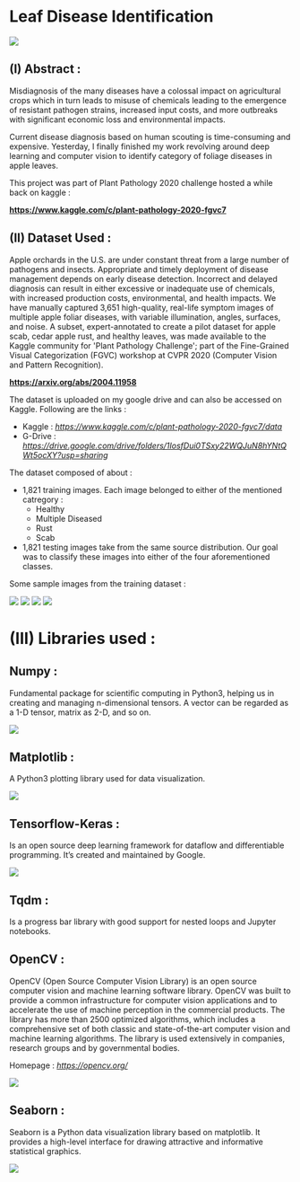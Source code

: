 # Leaf Disease Identification

![](https://github.com/CodingWitcher/Leaf_Diseases/blob/master/images_for_readme/promotional_pic.webp)

## (I) Abstract : 

Misdiagnosis of the many diseases have a colossal impact on agricultural crops which in turn leads to misuse of chemicals leading to the emergence of resistant pathogen strains, increased input costs, and more outbreaks with significant economic loss and environmental impacts.

Current disease diagnosis based on human scouting is time-consuming and expensive. Yesterday, I finally finished my work revolving around deep learning and computer vision to identify category of foliage diseases in apple leaves.

This project was part of Plant Pathology 2020 challenge hosted a while back on kaggle : 

**https://www.kaggle.com/c/plant-pathology-2020-fgvc7** 

## (II) Dataset Used : 

Apple orchards in the U.S. are under constant threat from a large number of pathogens and insects. Appropriate and timely deployment of disease management depends on early disease detection. Incorrect and delayed diagnosis can result in either excessive or inadequate use of chemicals, with increased production costs, environmental, and health impacts. We have manually captured 3,651 high-quality, real-life symptom images of multiple apple foliar diseases, with variable illumination, angles, surfaces, and noise. A subset, expert-annotated to create a pilot dataset for apple scab, cedar apple rust, and healthy leaves, was made available to the Kaggle community for 'Plant Pathology Challenge'; part of the Fine-Grained Visual Categorization (FGVC) workshop at CVPR 2020 (Computer Vision and Pattern Recognition). 

**https://arxiv.org/abs/2004.11958** 

The dataset is uploaded on my google drive and can also be accessed on Kaggle. Following are the links : 
* Kaggle :  *https://www.kaggle.com/c/plant-pathology-2020-fgvc7/data*
* G-Drive : *https://drive.google.com/drive/folders/1IosfDui0TSxy22WQJuN8hYNtQWt5ocXY?usp=sharing* 

The dataset composed of about :
* 1,821 training images. Each image belonged to either of the mentioned catregory : 
  * Healthy
  * Multiple Diseased
  * Rust
  * Scab
* 1,821 testing images take from the same source distribution. Our goal was to classify these images into either of the four aforementioned classes.

Some sample images from the training dataset : 

![](https://github.com/CodingWitcher/Leaf_Diseases/blob/master/images_for_readme/sample1.jpg)
![](https://github.com/CodingWitcher/Leaf_Diseases/blob/master/images_for_readme/sample2.jpg)
![](https://github.com/CodingWitcher/Leaf_Diseases/blob/master/images_for_readme/sample3.jpg)
![](https://github.com/CodingWitcher/Leaf_Diseases/blob/master/images_for_readme/sample4.jpg)

# (III) Libraries used :

## Numpy :

Fundamental package for scientific computing in Python3, helping us in creating and managing n-dimensional tensors. A vector can be regarded as a 1-D tensor, matrix as 2-D, and so on. 

![](https://github.com/CodingWitcher/Leaf_Diseases/blob/master/images_for_readme/tensor.jpg)

## Matplotlib :

A Python3 plotting library used for data visualization.

![](https://github.com/CodingWitcher/Leaf_Diseases/blob/master/images_for_readme/visualize.webp)

## Tensorflow-Keras :

Is an open source deep learning framework for dataflow and differentiable programming. It’s created and maintained by Google.

![](https://github.com/CodingWitcher/Leaf_Diseases/blob/master/images_for_readme/tf%20loves%20keras.png)

## Tqdm :

Is a progress bar library with good support for nested loops and Jupyter notebooks.

## OpenCV : 

OpenCV (Open Source Computer Vision Library) is an open source computer vision and machine learning software library. OpenCV was built to provide a common infrastructure for computer vision applications and to accelerate the use of machine perception in the commercial products. The library has more than 2500 optimized algorithms, which includes a comprehensive set of both classic and state-of-the-art computer vision and machine learning algorithms. The library is used extensively in companies, research groups and by governmental bodies.

Homepage : *https://opencv.org/*

![](https://github.com/CodingWitcher/Leaf_Diseases/blob/master/images_for_readme/opencv.png)

## Seaborn : 

Seaborn is a Python data visualization library based on matplotlib. It provides a high-level interface for drawing attractive and informative statistical graphics.

![](https://github.com/CodingWitcher/Leaf_Diseases/blob/master/images_for_readme/plot1.png)
